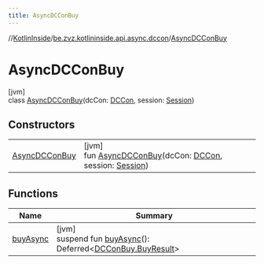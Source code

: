 ```yaml
---
title: AsyncDCConBuy
---
```

//[KotlinInside](../../../index.html)/[be.zvz.kotlininside.api.async.dccon](../index.html)/[AsyncDCConBuy](index.html)



# AsyncDCConBuy



[jvm]\
class [AsyncDCConBuy](index.html)(dcCon: [DCCon](../../be.zvz.kotlininside.api.type/-d-c-con/index.html), session: [Session](../../be.zvz.kotlininside.session/-session/index.html))



## Constructors


| | |
|---|---|
| [AsyncDCConBuy](-async-d-c-con-buy.html) | [jvm]<br>fun [AsyncDCConBuy](-async-d-c-con-buy.html)(dcCon: [DCCon](../../be.zvz.kotlininside.api.type/-d-c-con/index.html), session: [Session](../../be.zvz.kotlininside.session/-session/index.html)) |


## Functions


| Name | Summary |
|---|---|
| [buyAsync](buy-async.html) | [jvm]<br>suspend fun [buyAsync](buy-async.html)(): Deferred&lt;[DCConBuy.BuyResult](../../be.zvz.kotlininside.api.dccon/-d-c-con-buy/-buy-result/index.html)&gt; |

